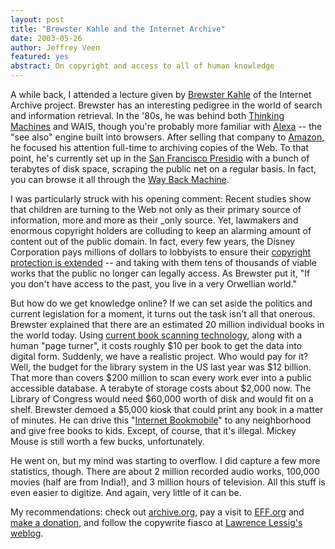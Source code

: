 ```yaml
--- 
layout: post
title: "Brewster Kahle and the Internet Archive"
date: 2003-05-26
author: Jeffrey Veen
featured: yes
abstract: On copyright and access to all of human knowledge
---
```


A while back, I attended a lecture given by <a href="http://www.edge.org/digerati/kahle/">Brewster Kahle</a> of the Internet Archive project. Brewster has an interesting pedigree in the world of search and information retrieval. In the '80s, he was behind both <a href="http://wombat.doc.ic.ac.uk/foldoc/foldoc.cgi?Thinking+Machines+Corporation ">Thinking Machines</a> and WAIS, though you're probably more familiar with <a href="http://www.alexa.com/">Alexa</a> -- the "see also" engine built into browsers. After selling that company to <a href="http://amazon.com/">Amazon</a>, he focused his attention full-time to archiving copies of the Web. To that point, he's currently set up in the <a href="http://www.nps.gov/prsf/">San Francisco Presidio</a> with a bunch of terabytes of disk space, scraping the public net on a regular basis. In fact, you can browse it all through the <a href="http://web.archive.org/collections/web/advanced.html ">Way Back Machine</a>.

I was particularly struck with his opening comment: Recent studies show that children are turning to the Web not only as their primary source of information, more and more as their _only source. Yet, lawmakers and enormous copyright holders are colluding to keep an alarming amount of content out of the public domain. In fact, every few years, the Disney Corporation pays millions of dollars to lobbyists to ensure their <a href="http://weblog.siliconvalley.com/column/dangillmor/archives/000730.shtml">copyright protection is extended</a> -- and taking with them tens of thousands of viable works that the public no longer can legally access. As Brewster put it, "If you don't have access to the past, you live in a very Orwellian world."

But how do we get knowledge online? If we can set aside the politics and current legislation for a moment, it turns out the task isn't all that onerous. Brewster explained that there are an estimated 20 million individual books in the world today. Using <a href="http://www.crowleymicrographics.com/images/zeutschel/7000.htm ">current book scanning technology</a>, along with a human "page turner", it costs roughly $10 per book to get the data into digital form. Suddenly, we have a realistic project. Who would pay for it? Well, the budget for the library system in the US last year was $12 billion. That more than covers $200 million to scan every work ever into a public accessible database. A terabyte of storage costs about $2,000 now. The Library of Congress would need $60,000 worth of disk and would fit on a shelf. Brewster demoed a $5,000 kiosk that could print any book in a matter of minutes. He can drive this "<a href="http://www.archive.org/texts/bookmobile.php">Internet Bookmobile</a>" to any neighborhood and give free books to kids. Except, of course, that it's illegal. Mickey Mouse is still worth a few bucks, unfortunately.

He went on, but my mind was starting to overflow. I did capture a few more statistics, though. There are about 2 million recorded audio works, 100,000 movies (half are from India!), and 3 million hours of television. All this stuff is even easier to digitize. And again, very little of it can be.

My recommendations: check out <a href="http://archive.org/">archive.org</a>, pay a visit to <a href="http://eff.org/">EFF.org</a> and <a href="https://secure.eff.org/">make a donation</a>, and follow the copywrite fiasco at <a href="http://cyberlaw.stanford.edu/lessig/blog/">Lawrence Lessig's weblog</a>.
&#8203;